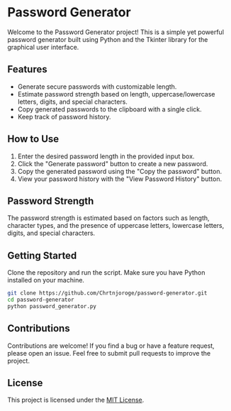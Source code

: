 # Password Generator

Welcome to the Password Generator project! This is a simple yet powerful password generator built using Python and the Tkinter library for the graphical user interface.

## Features

- Generate secure passwords with customizable length.
- Estimate password strength based on length, uppercase/lowercase letters, digits, and special characters.
- Copy generated passwords to the clipboard with a single click.
- Keep track of password history.

## How to Use

1. Enter the desired password length in the provided input box.
2. Click the "Generate password" button to create a new password.
3. Copy the generated password using the "Copy the password" button.
4. View your password history with the "View Password History" button.

## Password Strength

The password strength is estimated based on factors such as length, character types, and the presence of uppercase letters, lowercase letters, digits, and special characters.


## Getting Started

Clone the repository and run the script. Make sure you have Python installed on your machine.

```bash
git clone https://github.com/Chrtnjoroge/password-generator.git
cd password-generator
python password_generator.py
```

## Contributions

Contributions are welcome! If you find a bug or have a feature request, please open an issue. Feel free to submit pull requests to improve the project.

## License

This project is licensed under the [MIT License](LICENSE).

